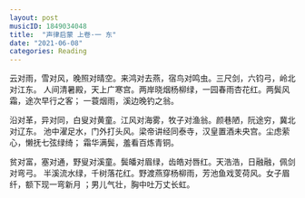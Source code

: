 ```yaml
---
layout: post
musicID: 1849034048 
title:  "声律启蒙 上卷·一 东"
date: "2021-06-08"
categories: Reading
---
```


云对雨，雪对风，晚照对晴空。来鸿对去燕，宿鸟对鸣虫。三尺剑，六钧弓，岭北对江东。
人间清暑殿，天上广寒宫。两岸晓烟杨柳绿，一园春雨杏花红。两鬓风霜，途次早行之客；
一蓑烟雨，溪边晚钓之翁。

沿对革，异对同，白叟对黄童。江风对海雾，牧子对渔翁。颜巷陋，阮途穷，冀北对辽东。
池中濯足水，门外打头风。梁帝讲经同泰寺，汉皇置酒未央宫。尘虑萦心，懒抚七弦绿绮；
霜华满鬓，羞看百炼青铜。

贫对富，塞对通，野叟对溪童。鬓皤对眉绿，齿皓对唇红。天浩浩，日融融，佩剑对弯弓。
半溪流水绿，千树落花红。野渡燕穿杨柳雨，芳池鱼戏芰荷风。女子眉纤，额下现一弯新月
；男儿气壮，胸中吐万丈长虹。
